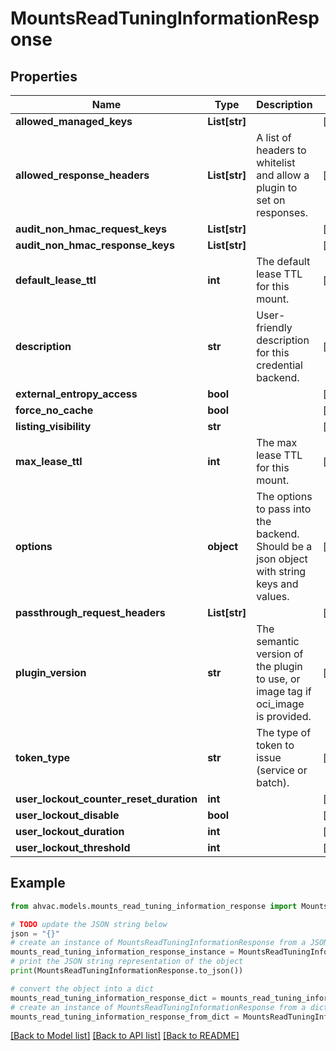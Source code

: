 # MountsReadTuningInformationResponse


## Properties

Name | Type | Description | Notes
------------ | ------------- | ------------- | -------------
**allowed_managed_keys** | **List[str]** |  | [optional] 
**allowed_response_headers** | **List[str]** | A list of headers to whitelist and allow a plugin to set on responses. | [optional] 
**audit_non_hmac_request_keys** | **List[str]** |  | [optional] 
**audit_non_hmac_response_keys** | **List[str]** |  | [optional] 
**default_lease_ttl** | **int** | The default lease TTL for this mount. | [optional] 
**description** | **str** | User-friendly description for this credential backend. | [optional] 
**external_entropy_access** | **bool** |  | [optional] 
**force_no_cache** | **bool** |  | [optional] 
**listing_visibility** | **str** |  | [optional] 
**max_lease_ttl** | **int** | The max lease TTL for this mount. | [optional] 
**options** | **object** | The options to pass into the backend. Should be a json object with string keys and values. | [optional] 
**passthrough_request_headers** | **List[str]** |  | [optional] 
**plugin_version** | **str** | The semantic version of the plugin to use, or image tag if oci_image is provided. | [optional] 
**token_type** | **str** | The type of token to issue (service or batch). | [optional] 
**user_lockout_counter_reset_duration** | **int** |  | [optional] 
**user_lockout_disable** | **bool** |  | [optional] 
**user_lockout_duration** | **int** |  | [optional] 
**user_lockout_threshold** | **int** |  | [optional] 

## Example

```python
from ahvac.models.mounts_read_tuning_information_response import MountsReadTuningInformationResponse

# TODO update the JSON string below
json = "{}"
# create an instance of MountsReadTuningInformationResponse from a JSON string
mounts_read_tuning_information_response_instance = MountsReadTuningInformationResponse.from_json(json)
# print the JSON string representation of the object
print(MountsReadTuningInformationResponse.to_json())

# convert the object into a dict
mounts_read_tuning_information_response_dict = mounts_read_tuning_information_response_instance.to_dict()
# create an instance of MountsReadTuningInformationResponse from a dict
mounts_read_tuning_information_response_from_dict = MountsReadTuningInformationResponse.from_dict(mounts_read_tuning_information_response_dict)
```
[[Back to Model list]](../README.md#documentation-for-models) [[Back to API list]](../README.md#documentation-for-api-endpoints) [[Back to README]](../README.md)


